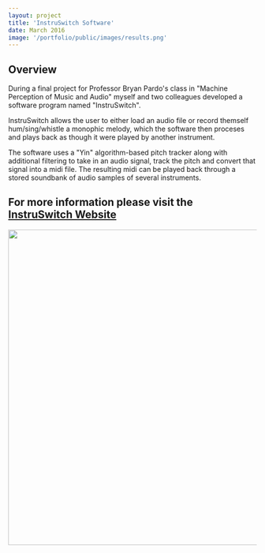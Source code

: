 ```yaml
---
layout: project
title: 'InstruSwitch Software'
date: March 2016
image: '/portfolio/public/images/results.png'
---
```


## Overview
During a final project for Professor Bryan Pardo's class in "Machine Perception of Music and Audio" myself and two colleagues developed a software program named "InstruSwitch".

InstruSwitch allows the user to either load an audio file or record themself hum/sing/whistle a monophic melody, which the software then proceses and plays back as though it were played by another instrument.

The software uses a "Yin" algorithm-based pitch tracker along with additional filtering to take in an audio signal, track the pitch and convert that signal into a midi file. The resulting midi can be played back through a stored soundbank of audio samples of several instruments. 

## For more information please visit the <a href="http://instruswitch.wix.com/eecs352">InstruSwitch Website</a>

<img src="/portfolio/public/images/GUI_opening.jpg" width="640" heigth="320"/>



